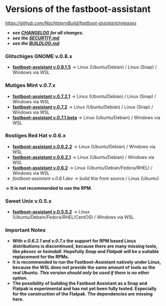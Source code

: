 # Versions of the fastboot-assistant
*<https://github.com/NachtsternBuild/fastboot-assistant/releases>*
- ***see [CHANGELOG](https://github.com/NachtsternBuild/fastboot-assistant/tree/main/CHANGELOG) for all changes.***
- ***see the [SECURTIY.md](https://github.com/NachtsternBuild/fastboot-assistant/blob/main/SECURITY.md)***
- ***see the [BUILDLOG.md](https://github.com/NachtsternBuild/fastboot-assistant/blob/main/BUILDLOG.md)***

### Glitschiges GNOME v.0.8.x
- **[fastboot-assistant v.0.8.1.5](https://github.com/NachtsternBuild/fastboot-assistant/releases/tag/v.0.8.1.5)** → Linux (Ubuntu/Debian) / Linux (Snap) / Windows via WSL

  
### Mutiges Mint v.0.7.x
- **[fastboot-assistant v.0.7.2.1](https://github.com/NachtsternBuild/fastboot-assistant/releases/tag/v.0.7.2.1)** → Linux (Ubuntu/Debian) / Linux (Snap) / Windows via WSL
- **[fastboot-assistant v.0.7.2](https://github.com/NachtsternBuild/fastboot-assistant/releases/tag/v.0.7.2)** → Linux (Ubuntu/Debian) / Linux (Snap) / Windows via WSL
- **[fastboot-assistant v.0.7.1.beta](https://github.com/NachtsternBuild/fastboot-assistant/releases/tag/v.0.7.1)** → Linux (Ubuntu/Debian) / Windows via WSL


### Rostiges Red Hat v.0.6.x
- **[fastboot-assistant v.0.6.2.2](https://github.com/NachtsternBuild/fastboot-assistant/releases/tag/v.0.6.2.2)** → Linux (Ubuntu/Debian) / Windows via WSL
- **[fastboot-assistant v.0.6.2.1](https://github.com/NachtsternBuild/fastboot-assistant/releases/tag/v.0.6.2.1)** → Linux (Ubuntu/Debian) / Windows via WSL
- **[fastboot-assistant v.0.6.2](https://github.com/NachtsternBuild/fastboot-assistant/releases/tag/v.0.6.2)** → Linux (Ubuntu/Debian/Fedora/RHEL) / Windows via WSL
- *fastboot-assistant v.0.6.1.dev* → build this from source / Linux (Ubuntu)

**→ It is not recommended to use the RPM.**       

### Sweet Unix v.0.5.x
- **[fastboot-assistant v.0.5.5.2](https://github.com/NachtsternBuild/fastboot-assistant/releases/tag/v.0.5.5.2)** → Linux (Ubuntu/Debain/Fedora/RHEL/CentOS) / Windows via WSL          

### Important Notes
- **With *v.0.6.2.1* and *v.0.7.x* the support for RPM based Linux distributions is discontinued, because there are many missing tools, like *pkexec* or *heimdall*. Hopefully *Snap* and *Flatpak* will be a suitable replacement for the RPMs.**
- **It is recommended to run the Fastboot-Assistant natively under Linux, because the WSL does not provide the same amount of tools as the real Ubuntu. *This version should only be used if there is no other option.***
- **The possibility of building the Fastboot Assistant as a Snap and Flatpak is experimental and has not yet been fully tested. Especially for the construction of the Flatpak. The dependencies are missing here.**
